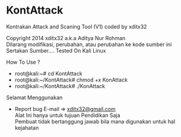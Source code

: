 # KontAttack
Kontrakan Attack and Scaning Tool (V1) coded by xditx32

Copyright 2014 xditx32 a.k.a Aditya Nur Rohman                            
Dilarang modifikasi, perubahan, atau perubahan ke kode sumber ini   
Sertakan Sumber....
Tested On Kali Linux 

How To Use ?
  - root@kali:~# cd KontAttack
  - root@kali:~/KontAttack# chmod +x KonAttack
  - root@kali:~/KontAttack# ./KonAttack

Selamat Menggunakan 

- Report bug E-mail => xditx32@gmail.com                                        
Alat Ini hanya untuk tujuan Pendidikan Saja      
Pembuat tidak bertanggung jawab bila mana digunakan untuk hal kejahatan
